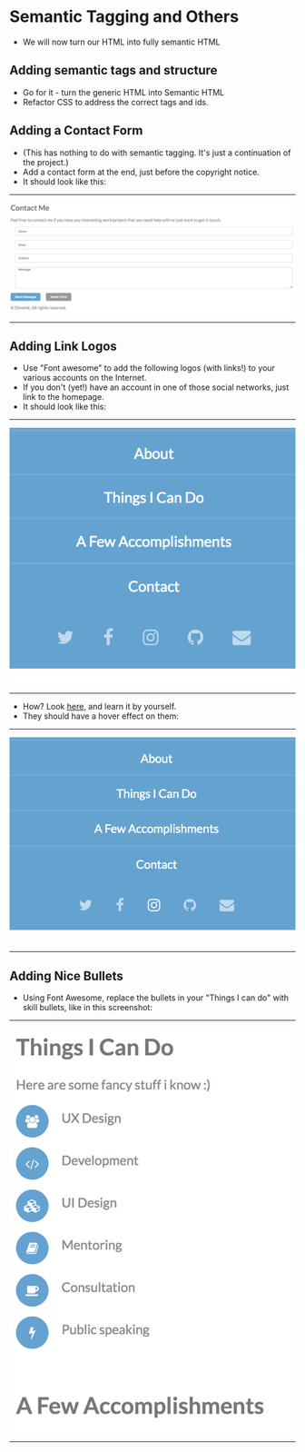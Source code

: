 # Semantic Tagging and Others

* We will now turn our HTML into fully semantic HTML

## Adding semantic tags and structure

* Go for it - turn the generic HTML into Semantic HTML
* Refactor CSS to address the correct tags and ids.

## Adding a Contact Form

* (This has nothing to do with semantic tagging.
  It's just a continuation of the project.)
* Add a contact form at the end, just before the copyright notice.
* It should look like this:

---
![Form](./screenshots/form.png)

---

## Adding Link Logos

* Use "Font awesome" to add the following logos (with links!) to your various accounts
  on the Internet.
* If you don't (yet!) have an account in one of those social networks,
  just link to the homepage.
* It should look like this:

---
![Link logos](./screenshots/link-logos.png)

---

* How? Look [here](http://fontawesome.io/), and learn it by yourself.
* They should have a hover effect on them:

---
![Link logos](./screenshots/link-logos-hover.png)

---

## Adding Nice Bullets

* Using Font Awesome, replace the bullets in your "Things I can do"
  with skill bullets, like in this screenshot:

---
![Skill Bullets](./screenshots/skill-bullets.png)

---
